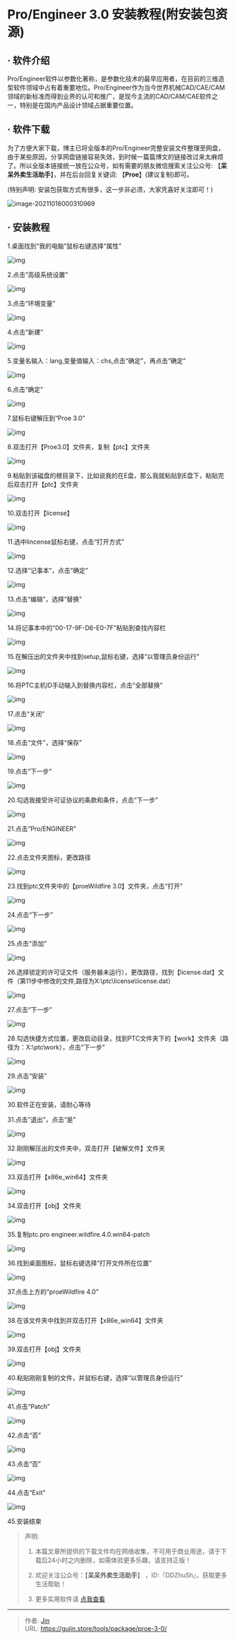 # Pro/Engineer 3.0 安装教程(附安装包资源)


## · 软件介绍
Pro/Engineer软件以参数化著称，是参数化技术的最早应用者，在目前的三维造型软件领域中占有着重要地位。Pro/Engineer作为当今世界机械CAD/CAE/CAM领域的新标准而得到业界的认可和推广，是现今主流的CAD/CAM/CAE软件之一，特别是在国内产品设计领域占据重要位置。

## · 软件下载
为了方便大家下载，博主已将全版本的Pro/Engineer完整安装文件整理至网盘，由于某些原因，分享网盘链接容易失效，到时候一篇篇博文的链接改过来太麻烦了。所以全版本链接统一放在公众号，如有需要的朋友微信搜索关注公众号: 【**呆呆外卖生活助手**】，并在后台回复关键词: 【**Proe**】(建议复制)即可。

(特别声明: 安装包获取方式有很多，这一步非必须，大家凭喜好关注即可！)

![image-20211016000310969](https://img.gujin.store/img/image-20211016000310969.png)

## · 安装教程

1.桌面找到“我的电脑”鼠标右键选择“属性”

![img](https://img.gujin.store/img/v2-159848092eb5097651d1f0b7aba92fff_720w.png)

2.点击“高级系统设置”

![img](https://img.gujin.store/img/v2-b097d32fb2d13582aec6e66ae2d6d951_720w.png)

3.点击“环境变量”

![img](https://img.gujin.store/img/v2-bf1221890832d90f4e6f00a9c86ebc96_720w.png)

4.点击“新建”

![img](https://img.gujin.store/img/v2-05c560f84b789f7654df413f937ac3cd_720w.png)

5.变量名输入：lang,变量值输入：chs,点击“确定”，再点击“确定”

![img](https://img.gujin.store/img/v2-2a9a975ec638d6f289c3c897d7a8c162_720w.png)

6.点击“确定”

![img](https://img.gujin.store/img/v2-0a8da280205de49b18b0f0db7f6609ea_720w.png)

7.鼠标右键解压到“Proe 3.0”

![img](https://img.gujin.store/img/v2-2bffb28c6d19dccb95dff433c8b43055_720w.png)

8.双击打开【Proe3.0】文件夹，复制【ptc】文件夹

![img](https://img.gujin.store/img/v2-c89c5a967a558845bdfa34c8ff48eba6_720w.png)

9.粘贴到该磁盘的根目录下，比如说我的在E盘，那么我就粘贴到E盘下，粘贴完后双击打开【ptc】文件夹

![img](https://img.gujin.store/img/v2-a2f3fd1ce1e4c94bcc1cbd4e208c655e_720w.png)

10.双击打开【license】

![img](https://img.gujin.store/img/v2-54f5a271fc4105aa96373fc3bd9f8365_720w.png)

11.选中lincense鼠标右键，点击“打开方式”

![img](https://img.gujin.store/img/v2-04c3ef6fc84b8659c0d3e70e28cb99f5_720w.png)

12.选择“记事本”，点击“确定”

![img](https://img.gujin.store/img/v2-fe291b742b19d319e30b469ab8f6780f_720w.png)

13.点击“编辑”，选择“替换”

![img](https://img.gujin.store/img/v2-247ae0083698e5765f47764ab2534c43_720w.png)

14.将记事本中的“00-17-9F-D6-E0-7F”粘贴到查找内容栏

![img](https://img.gujin.store/img/v2-e7f2c9a87290d836ee27e5099b22190c_720w.png)

15.在解压出的文件夹中找到setup,鼠标右键，选择“以管理员身份运行”

![img](https://img.gujin.store/img/v2-407a78850dab74eb03d2444380113276_720w.png)

16.将PTC主机ID手动输入到替换内容栏，点击“全部替换”

![img](https://img.gujin.store/img/v2-79f3a42af0dc67e8dd5599db605318e5_720w.png)

17.点击“关闭”

![img](https://img.gujin.store/img/v2-1d6f71491b6b42455103fc6e13db3bef_720w.png)

18.点击“文件”，选择“保存”

![img](https://img.gujin.store/img/v2-054a4609cb277d1b52f4f49fd545bafa_720w.png)

19.点击“下一步”

![img](https://img.gujin.store/img/v2-de8218f8daf15a35b9fed0a9fd8a5b7a_720w.png)

20.勾选我接受许可证协议的条款和条件，点击“下一步”

![img](https://img.gujin.store/img/v2-ab530b5677c42a5c3fbfd0cc9fc3d1d3_720w.png)

21.点击“Pro/ENGINEER”

![img](https://img.gujin.store/img/v2-4154a4a26ba7147fda780e078ec9b612_720w.png)

22.点击文件夹图标，更改路径

![img](https://img.gujin.store/img/v2-a0942cd03eee4823afb126c1bf8a081b_720w.png)

23.找到ptc文件夹中的【proeWildfire 3.0】文件夹，点击“打开”

![img](https://img.gujin.store/img/v2-6ee441e4a16c82181e1bfc398f776a51_720w.png)

24.点击“下一步”

![img](https://img.gujin.store/img/v2-7b6b3d642038ea1c43b2b104caabf243_720w.png)

25.点击“添加”

![img](https://img.gujin.store/img/v2-19bbe4be9ab456bb13cfbf95886f894e_720w.png)

26.选择锁定的许可证文件（服务器未运行），更改路径，找到【license.dat】文件（第11步中修改的文件,路径为X:\ptc\license\license.dat）

![img](https://img.gujin.store/img/v2-6a05938733ceca54ddac95f16031f026_720w.png)

27.点击“下一步”

![img](https://img.gujin.store/img/v2-a1f94ba16c821aeeec9f6182cab7230e_720w.png)

28.勾选快捷方式位置，更改启动目录，找到PTC文件夹下的【work】文件夹（路径为：X:\ptc\work），点击“下一步”

![img](https://img.gujin.store/img/v2-e3ff59ca60aeb6c42c259d06f604aa3f_720w.png)

29.点击“安装”

![img](https://img.gujin.store/img/v2-0dc9c87ccaf09aff1c4d2199bdeacfd0_720w.png)

30.软件正在安装，请耐心等待

31.点击“退出”，点击“是”

![img](https://img.gujin.store/img/v2-924779a297b31f9d46de47b74db1e308_720w.png)

32.刚刚解压出的文件夹中，双击打开【破解文件】文件夹

![img](https://img.gujin.store/img/v2-1834e84c42b142c97266bcfc3b50d670_720w.png)

33.双击打开【x86e_win64】文件夹

![img](https://img.gujin.store/img/v2-02de44dd5dfb6dbec9a37de432175136_720w.png)

34.双击打开【obj】文件夹

![img](https://img.gujin.store/img/v2-1d9c681e11c04f05d9141c8924d48359_720w.png)

35.复制ptc.pro engineer.wildfire.4.0.win64-patch

![img](https://img.gujin.store/img/v2-8ba7102eff5772ced29c272673a3dbe7_720w.png)

36.找到桌面图标，鼠标右键选择“打开文件所在位置”

![img](https://img.gujin.store/img/v2-8f07cdb92b6c2601d4c17b314c4acadf_720w.png)

37.点击上方的“proeWildfire 4.0”

![img](https://img.gujin.store/img/v2-5dcbde283af9c99ef6761f1e101a2883_720w.png)

38.在该文件夹中找到并双击打开【x86e_win64】文件夹

![img](https://img.gujin.store/img/v2-142d9fc3bdd071131d3ff9b69f10a58f_720w.png)



39.双击打开【obj】文件夹

![img](https://img.gujin.store/img/v2-3d95d4178ef5b19209efcabe9077583e_720w.png)

40.粘贴刚刚复制的文件，并鼠标右键，选择“以管理员身份运行”

![img](https://img.gujin.store/img/v2-245d6c1d9b95827416f3df381a32af20_720w.png)

41.点击“Patch”

![img](https://img.gujin.store/img/v2-f1da1b8586e934d2f2dfa6bfc1791825_720w.png)

42.点击“否”

![img](https://img.gujin.store/img/v2-a95c91c77e1c0e6b90ad111484837bce_720w.png)

43.点击“否”

![img](https://img.gujin.store/img/v2-c8371683670c092a81c023b31e1c0ff0_720w.png)

44.点击“Exit”

![img](https://img.gujin.store/img/v2-e07528aaf8ffcb4515873a1dfab43ccf_720w.png)

45.安装结束




> 声明: 
>
> 1. 本篇文章所提供的下载文件均在网络收集，不可用于商业用途，请于下载后24小时之内删除，如需体验更多乐趣，请支持正版！
>
> 2. 欢迎关注公众号：【**呆呆外卖生活助手**】 ，ID:『DDZhuSh』，获取更多生活帮助！
>
> 3. 更多实用软件请  [点我查看](/tools)

---

> 作者: [Jin](https://img.gujin.store/img/favicon.ico)  
> URL: https://gujin.store/tools/package/proe-3-0/  

